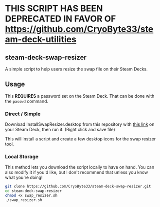# THIS SCRIPT HAS BEEN DEPRECATED IN FAVOR OF https://github.com/CryoByte33/steam-deck-utilities

## steam-deck-swap-resizer
A simple script to help users resize the swap file on their Steam Decks.

## Usage
This **REQUIRES** a password set on the Steam Deck. That can be done with the `passwd` command.

### Direct / Simple
Download InstallSwapResizer.desktop from this repository with [this link](https://raw.githubusercontent.com/CryoByte33/steam-deck-swap-resizer/main/InstallSwapResizer.desktop) on your Steam Deck, then run it. (Right click and save file)

This will install a script and create a few desktop icons for the swap resizer tool.

### Local Storage
This method lets you download the script locally to have on hand. You can also modify it if you'd like, but 
I don't recommend that unless you know what you're doing!

```bash
git clone https://github.com/CryoByte33/steam-deck-swap-resizer.git
cd steam-deck-swap-resizer
chmod +x swap_resizer.sh
./swap_resizer.sh
```
